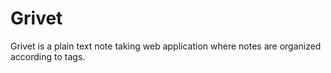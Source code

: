 Grivet
=====

Grivet is a plain text note taking web application where notes are organized according to tags.